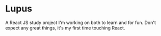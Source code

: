 # Lupus
A React JS study project I'm working on both to learn and for fun.
Don't expect any great things, it's my first time touching React.
